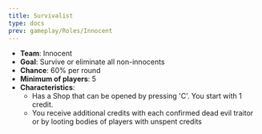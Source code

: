 ```yaml
---
title: Survivalist
type: docs
prev: gameplay/Roles/Innocent
---
```


- **Team**: Innocent
- **Goal**: Survive or eliminate all non-innocents
- **Chance**: 60% per round
- **Minimum of players**: 5
- **Characteristics**:
  - Has a Shop that can be opened by pressing 'C'. You start with 1 credit.
  - You receive additional credits with each confirmed dead evil traitor or by looting bodies of players with unspent credits
